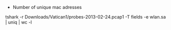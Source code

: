 - Number of unique mac adresses

tshark -r Downloads/Vatican1/probes-2013-02-24.pcap1 -T fields -e wlan.sa | uniq | wc -l
